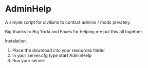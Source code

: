 # AdminHelp
A simple script for civilians to contact admins / mods privately.

Big thanks to Big Yoda and Faxes for helping me put this all together.

Instalation

1) Place the download into your resources folder
2) In your server.cfg type start AdminHelp
3) Run your server!
